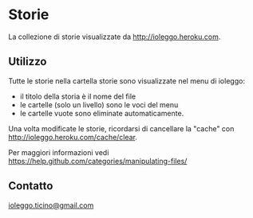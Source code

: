 Storie
======

La collezione di storie visualizzate da http://ioleggo.heroku.com.

Utilizzo
--------
Tutte le storie nella cartella storie sono visualizzate nel menu di ioleggo:
   * il titolo della storia è il nome del file
   * le cartelle (solo un livello) sono le voci del menu
   * le cartelle vuote sono eliminate automaticamente.

Una volta modificate le storie, ricordarsi di cancellare la "cache" con http://ioleggo.heroku.com/cache/clear.

Per maggiori informazioni vedi https://help.github.com/categories/manipulating-files/

Contatto
--------
ioleggo.ticino@gmail.com

